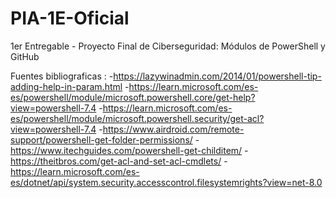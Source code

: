 # PIA-1E-Oficial
1er Entregable - Proyecto Final de Ciberseguridad: Módulos de PowerShell y GitHub 


Fuentes bibliograficas :
-https://lazywinadmin.com/2014/01/powershell-tip-adding-help-in-param.html
-https://learn.microsoft.com/es-es/powershell/module/microsoft.powershell.core/get-help?view=powershell-7.4
-https://learn.microsoft.com/es-es/powershell/module/microsoft.powershell.security/get-acl?view=powershell-7.4
-https://www.airdroid.com/remote-support/powershell-get-folder-permissions/
-https://www.itechguides.com/powershell-get-childitem/
-https://theitbros.com/get-acl-and-set-acl-cmdlets/
-https://learn.microsoft.com/es-es/dotnet/api/system.security.accesscontrol.filesystemrights?view=net-8.0
